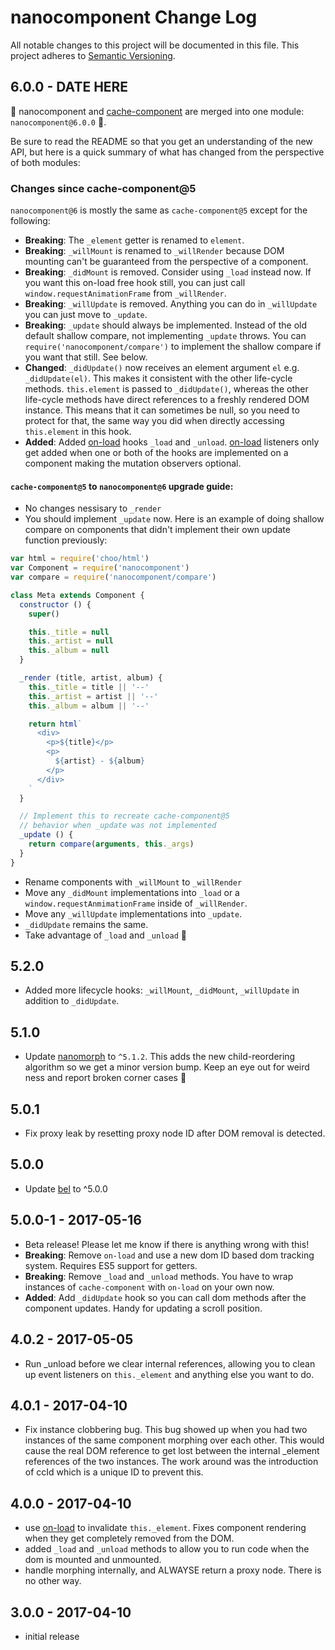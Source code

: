 # nanocomponent Change Log
All notable changes to this project will be documented in this file.
This project adheres to [Semantic Versioning](http://semver.org/).

## 6.0.0 - DATE HERE

🎉 nanocomponent and [cache-component][cc] are merged into one module: `nanocomponent@6.0.0` 🎉.

Be sure to read the README so that you get an understanding of the new API, but here is a quick summary of what has changed from the perspective of both modules:

### Changes since cache-component@5

`nanocomponent@6` is mostly the same as `cache-component@5` except for the following:

- **Breaking**: The `_element` getter is renamed to `element`.
- **Breaking**: `_willMount` is renamed to `_willRender` because DOM mounting can't be guaranteed from the perspective of a component.
- **Breaking**: `_didMount` is removed.  Consider using `_load` instead now.  If you want this on-load free hook still, you can just call `window.requestAnimationFrame` from `_willRender`.
- **Breaking**: `_willUpdate` is removed.  Anything you can do in `_willUpdate` you can just move to `_update`.
- **Breaking**: `_update` should always be implemented.  Instead of the old default shallow compare, not implementing `_update` throws.  You can `require('nanocomponent/compare')` to implement the shallow compare if you want that still.  See below.
- **Changed**: `_didUpdate()` now receives an element argument `el` e.g. `_didUpdate(el)`.  This makes it consistent with the other life-cycle methods. `this.element` is passed to `_didUpdate()`, whereas the other life-cycle methods have direct references to a freshly rendered DOM instance.  This means that it can sometimes be null, so you need to protect for that, the same way you did when directly accessing `this.element` in this hook.
- **Added**: Added [on-load][ol] hooks `_load` and `_unload`.  [on-load][ol] listeners only get added when one or both of the hooks are implemented on a component making the mutation observers optional.


#### `cache-component@5` to `nanocomponent@6` upgrade guide:

- No changes nessisary to `_render`
- You should implement `_update` now.  Here is an example of doing shallow compare on components that didn't implement their own update function previously:

```js
var html = require('choo/html')
var Component = require('nanocomponent')
var compare = require('nanocomponent/compare')

class Meta extends Component {
  constructor () {
    super()

    this._title = null
    this._artist = null
    this._album = null
  }

  _render (title, artist, album) {
    this._title = title || '--'
    this._artist = artist || '--'
    this._album = album || '--'

    return html`
      <div>
        <p>${title}</p>
        <p>
          ${artist} - ${album}
        </p>
      </div>
    `
  }

  // Implement this to recreate cache-component@5
  // behavior when _update was not implemented
  _update () {
    return compare(arguments, this._args)
  }
}

```

- Rename components with `_willMount` to `_willRender`
- Move any `_didMount` implementations into `_load` or a `window.requestAnmimationFrame` inside of `_willRender`.
- Move any `_willUpdate` implementations into `_update`.
- `_didUpdate` remains the same.
- Take advantage of `_load` and `_unload` 🙌

## 5.2.0
* Added more lifecycle hooks: `_willMount`, `_didMount`, `_willUpdate` in addition to `_didUpdate`.

## 5.1.0
* Update [nanomorph](http://ghub.io/nanomorph) to `^5.1.2`.  This adds the new child-reordering algorithm so we get a minor version bump.  Keep an eye out for weird ness and report broken corner cases 🙏

## 5.0.1
* Fix proxy leak by resetting proxy node ID after DOM removal is detected.

## 5.0.0
* Update [bel](http://ghub.io/bel) to ^5.0.0

## 5.0.0-1 - 2017-05-16
* Beta release!  Please let me know if there is anything wrong with this!
* **Breaking**: Remove `on-load` and use a new dom ID based dom tracking system.  Requires ES5 support for getters.
* **Breaking**: Remove `_load` and `_unload` methods.  You have to wrap instances of `cache-component` with `on-load` on your own now.
* **Added**: Add `_didUpdate` hook so you can call dom methods after the component updates.  Handy for updating a scroll position.

## 4.0.2 - 2017-05-05
* Run _unload before we clear internal references, allowing you to clean up event listeners on `this._element` and anything else you want to do.

## 4.0.1 - 2017-04-10
* Fix instance clobbering bug.  This bug showed up when you had two instances of the same component morphing over each other.  This would cause the real DOM reference to get lost between the internal _element references of the two instances.  The work around was the introduction of ccId which is a unique ID to prevent this.

## 4.0.0 - 2017-04-10
* use [on-load](https://github.com/shama/on-load) to invalidate `this._element`.  Fixes component rendering when they get completely removed from the DOM.
* added `_load` and `_unload` methods to allow you to run code when the dom is mounted and unmounted.
* handle morphing internally, and ALWAYSE return a proxy node.  There is no other way.

## 3.0.0 - 2017-04-10
* initial release

[ol]: https://github.com/shama/on-load
[cc]: https://github.com/hypermodules/cache-component
